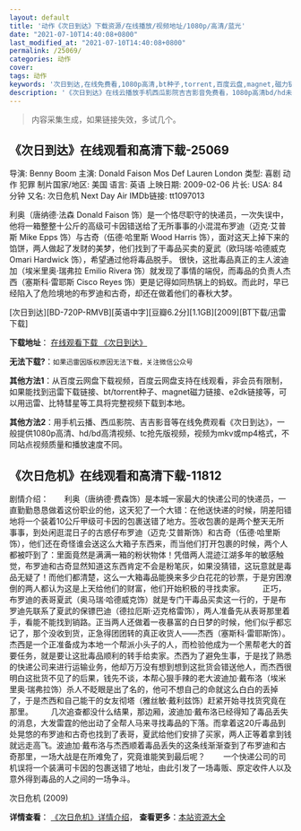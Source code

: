 ```yaml
---
layout: default
title: '动作《次日到达》下载资源/在线播放/视频地址/1080p/高清/蓝光'
date: "2021-07-10T14:40:08+0800"
last_modified_at: "2021-07-10T14:40:08+0800"
permalink: /25069/
categories: 动作
cover:
tags: 动作
keywords: '次日到达,在线免费看,1080p高清,bt种子,torrent,百度云盘,magnet,磁力链,迅雷下载资源'
description: '《次日到达》在线云播放手机西瓜影院吉吉影音免费看，1080p高清bd/hd未删减完整版和tc抢先枪版，mkv/mp4格式，附带bt/torrent种子、magnet/磁力链、百度云盘、网盘资源迅雷下载链接'
---
```


>内容采集生成，如果链接失效，多试几个。


## 《次日到达》在线观看和高清下载-25069

导演: Benny Boom 主演: Donald Faison Mos Def Lauren London 类型: 喜剧 动作 犯罪 制片国家/地区: 美国 语言: 英语 上映日期: 2009-02-06 片长: USA: 84 分钟 又名: 次日危机 Next Day Air IMDb链接: tt1097013

利奥（唐纳德·法森 Donald Faison 饰）是一个恪尽职守的快递员，一次失误中，他将一箱整整十公斤的高级可卡因错送给了无所事事的小混混布罗迪（迈克·艾普斯 Mike Epps 饰）与古奇（伍德·哈里斯 Wood Harris 饰），面对这天上掉下来的馅饼，两人做起了发财的美梦，他们找到了干毒品买卖的夏武（欧玛瑞·哈德威克 Omari Hardwick 饰），希望通过他将毒品脱手。 很快，这批毒品真正的主人波迪加（埃米里奥·瑞弗拉 Emilio Rivera 饰）就发现了事情的端倪，而毒品的负责人杰西（塞斯科·雷耶斯 Cisco Reyes 饰）更是记得如同热锅上的蚂蚁。而此时，早已经陷入了危险境地的布罗迪和古奇，却还在做着他们的春秋大梦。


[次日到达][BD-720P-RMVB][英语中字][豆瓣6.2分][1.1GB][2009][BT下载/迅雷下载]

**下载地址**： [在线观看下载 《次日到达》](https://www.btdx8.com/torrent/next_day_air_2009.html) 


**无法下载?**：`如果迅雷因版权原因无法下载，关注微信公众号 `

**其他方法1**：从百度云网盘下载视频，百度云网盘支持在线观看，非会员有限制，如果能找到迅雷下载链接、bt/torrent种子、magnet磁力链接、e2dk链接等，可以用迅雷、比特彗星等工具将完整视频下载到本地。

**其他方法2**：用手机云播、西瓜影院、吉吉影音等在线免费观看《次日到达》，一般提供1080p高清、hd/bd高清视频、tc抢先版视频，视频为mkv或mp4格式，不同站点视频质量和播放速度不同。


## 《次日危机》在线观看和高清下载-11812

剧情介绍：　　利奥（唐纳德·费森饰）是本城一家最大的快递公司的快递员，一直勤勤恳恳做着这份职业的他，这天犯了一个大错：在他送快递的时候，阴差阳错地将一个装着10公斤甲级可卡因的包裹送错了地方。签收包裹的是两个整天无所事事，到处闲逛混日子的古惑仔布罗迪（迈克·艾普斯饰）和古奇（伍德·哈里斯饰），他们还在奇怪谁会送这么大箱子东西来，而当他们打开包裹的时候，两个人都被吓到了：里面竟然是满满一箱的粉状物体！凭借两人混迹江湖多年的敏感触觉，布罗迪和古奇显然知道这东西肯定不会是粉笔灰，如果没猜错，这玩意就是毒品无疑了！而他们都清楚，这么一大箱毒品能换来多少白花花的钞票，于是穷困潦倒的两人都认为这是上天给他们的财富，他们开始积极的寻找卖家。 　　正巧，布罗迪的表哥夏武（奥马瑞·哈德威克饰）就是专门干毒品买卖这一行的，于是布罗迪先联系了夏武的保镖巴迪（德拉厄斯·迈克格雷饰），两人准备先从表哥那里着手，看能不能找到销路。正当两人还做着一夜暴富的白日梦的时候，他们似乎都忘记了，那个没收到货，正急得团团转的真正收货人——杰西（塞斯科·雷耶斯饰）。杰西是一个正准备成为本地一个帮派小头子的人，而检验他成为一个黑帮老大的首要任务，就是要让这批毒品顺利的转手给卖家。杰西为了避免生事，于是找了熟悉的快递公司来进行运输业务，他却万万没有想到想到这批货会错送他人，而杰西很明白这批货不见了的后果，钱先不谈，本帮心狠手辣的老大波迪加·戴布洛（埃米里奥·瑞弗拉饰）杀人不眨眼是出了名的，他可不想自己的命就这么白白的丢掉了，于是杰西和自己能干的女友彻塔（雅丝敏·戴利兹饰）赶紧开始寻找货究竟在那里。 　　几次追查都没什么结果，那边厢，波迪加·戴布洛已经得知了毒品丢失的消息，大发雷霆的他出动了全帮人马来寻找毒品的下落。而拿着这20斤毒品到处晃悠的布罗迪和古奇也找到了表哥，夏武给他们安排了买家，两人正等着拿到钱就远走高飞。波迪加·戴布洛与杰西顺着毒品丢失的这条线渐渐查到了布罗迪和古奇那里，一场大战是在所难免了，究竟谁能笑到最后呢？ 　　一个快递公司的司机误将一个装满可卡因的包裹送错了地址，由此引发了一场毒贩、原定收件人以及意外得到毒品的人之间的一场争斗。


次日危机 (2009)

**详情查看**： [《次日危机》详情介绍](/movie/11812/)， **查看更多**：[本站资源大全](/movie/t/all/)

